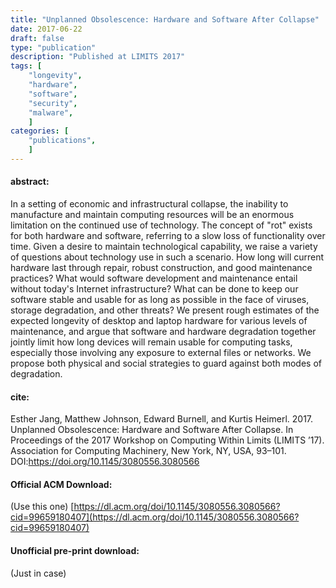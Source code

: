```yaml
---
title: "Unplanned Obsolescence: Hardware and Software After Collapse"
date: 2017-06-22
draft: false
type: "publication"
description: "Published at LIMITS 2017"
tags: [
    "longevity",
    "hardware",
    "software",
    "security",
    "malware",
    ]
categories: [
    "publications",
    ]
---
```


#### abstract:

In a setting of economic and infrastructural collapse, the inability
to manufacture and maintain computing resources will be an enormous
limitation on the continued use of technology. The concept of "rot"
exists for both hardware and software, referring to a slow loss of
functionality over time. Given a desire to maintain technological
capability, we raise a variety of questions about technology use in
such a scenario. How long will current hardware last through repair,
robust construction, and good maintenance practices? What would
software development and maintenance entail without today's Internet
infrastructure? What can be done to keep our software stable and
usable for as long as possible in the face of viruses, storage
degradation, and other threats? We present rough estimates of the
expected longevity of desktop and laptop hardware for various levels
of maintenance, and argue that software and hardware degradation
together jointly limit how long devices will remain usable for
computing tasks, especially those involving any exposure to external
files or networks. We propose both physical and social strategies to
guard against both modes of degradation.

#### cite:

Esther Jang, Matthew Johnson, Edward Burnell, and Kurtis Heimerl. 2017. Unplanned Obsolescence: Hardware and Software After Collapse. In Proceedings of the 2017 Workshop on Computing Within Limits (LIMITS ’17). Association for Computing Machinery, New York, NY, USA, 93–101. DOI:https://doi.org/10.1145/3080556.3080566

#### Official ACM Download:

(Use this one)
[https://dl.acm.org/doi/10.1145/3080556.3080566?cid=99659180407](https://dl.acm.org/doi/10.1145/3080556.3080566?cid=99659180407)

#### Unofficial pre-print download:

(Just in case)


